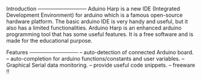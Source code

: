 Introduction
─────────────
Aduino Harp is a new IDE (Integrated Development Environment) for arduino which is a famous open-source hardware platform.
The basic arduino IDE is very handy and useful, but it also has a limited functionalities.
Arduino Harp is an enhanced arduino programming tool  that has some useful features.
It is a free software and is made for the educational purpose.

Features
─────────────
– auto-detection of connected Arduino board.
– auto-completion for arduino functions/constants and user variables.
– Graphical Serial data monitoring.
– provide useful code snippets.
– freeware !!
